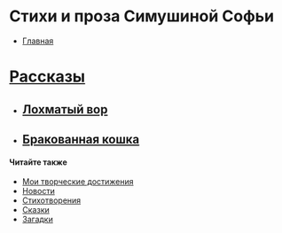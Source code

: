 # Стихи и проза Симушиной Софьи
- [Главная](https://simushinas.github.io/lit)
# [Рассказы](https://simushinas.github.io/lit/stories)
- ## [Лохматый вор](https://simushinas.github.io/lit/stories/2)
- ## [Бракованная кошка](https://simushinas.github.io/lit/stories/1)
#### Читайте также
- [Мои творческие достижения](https://simushinas.github.io/lit/successes)
- [Новости](https://simushinas.github.io/lit/news)
- [Стихотворения](https://simushinas.github.io/lit/poems)
- [Сказки](https://simushinas.github.io/lit/tales)
- [Загадки](https://simushinas.github.io/lit/puzzles)
